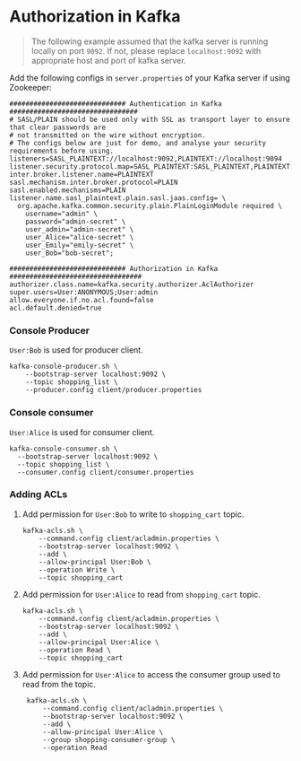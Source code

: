 # Authorization in Kafka

> The following example assumed that the kafka server is running locally on port `9092`.
If not, please replace `localhost:9092` with appropriate host and port of kafka server.

Add the following configs in `server.properties` of your Kafka server if using Zookeeper:

```properties
############################# Authentication in Kafka ################################
# SASL/PLAIN should be used only with SSL as transport layer to ensure that clear passwords are
# not transmitted on the wire without encryption.
# The configs below are just for demo, and analyse your security requirements before using.
listeners=SASL_PLAINTEXT://localhost:9092,PLAINTEXT://localhost:9094
listener.security.protocol.map=SASL_PLAINTEXT:SASL_PLAINTEXT,PLAINTEXT:PLAINTEXT
inter.broker.listener.name=PLAINTEXT
sasl.mechanism.inter.broker.protocol=PLAIN
sasl.enabled.mechanisms=PLAIN
listener.name.sasl_plaintext.plain.sasl.jaas.config= \
  org.apache.kafka.common.security.plain.PlainLoginModule required \
    username="admin" \
    password="admin-secret" \
    user_admin="admin-secret" \
    user_Alice="alice-secret" \
    user_Emily="emily-secret" \
    user_Bob="bob-secret";

############################# Authorization in Kafka #################################
authorizer.class.name=kafka.security.authorizer.AclAuthorizer
super.users=User:ANONYMOUS;User:admin
allow.everyone.if.no.acl.found=false
acl.default.denied=true
```

### Console Producer
`User:Bob` is used for producer client.

```shell
kafka-console-producer.sh \
    --bootstrap-server localhost:9092 \
    --topic shopping_list \
    --producer.config client/producer.properties
```

### Console consumer
`User:Alice` is used for consumer client.

```shell
kafka-console-consumer.sh \
  --bootstrap-server localhost:9092 \
  --topic shopping_list \
  --consumer.config client/consumer.properties
```

### Adding ACLs

1. Add permission for `User:Bob` to write to `shopping_cart` topic.
    ```shell
    kafka-acls.sh \
        --command.config client/acladmin.properties \
        --bootstrap-server localhost:9092 \
        --add \
        --allow-principal User:Bob \
        --operation Write \
        --topic shopping_cart
    ```

2. Add permission for `User:Alice` to read from `shopping_cart` topic.
    ```shell
    kafka-acls.sh \
        --command.config client/acladmin.properties \
        --bootstrap-server localhost:9092 \
        --add \
        --allow-principal User:Alice \
        --operation Read \
        --topic shopping_cart
    ```

3. Add permission for `User:Alice` to access the consumer group used to read from the topic.
   ```shell
    kafka-acls.sh \
        --command.config client/acladmin.properties \
        --bootstrap-server localhost:9092 \
        --add \
        --allow-principal User:Alice \
        --group shopping-consumer-group \
        --operation Read
    ```
